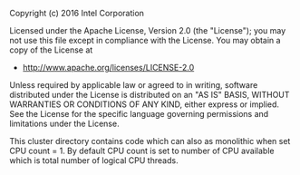 Copyright (c) 2016 Intel Corporation 

Licensed under the Apache License, Version 2.0 (the "License");
you may not use this file except in compliance with the License.
You may obtain a copy of the License at
  - http://www.apache.org/licenses/LICENSE-2.0
 
Unless required by applicable law or agreed to in writing, software
distributed under the License is distributed on an "AS IS" BASIS,
WITHOUT WARRANTIES OR CONDITIONS OF ANY KIND, either express or implied.
See the License for the specific language governing permissions and
limitations under the License.


This cluster directory contains code which can also as monolithic when set CPU count = 1. By default CPU count is set to number of CPU available which is total number of logical CPU threads.
